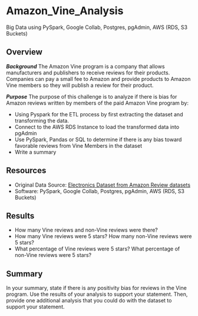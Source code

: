 # Amazon_Vine_Analysis
Big Data using PySpark, Google Collab, Postgres, pgAdmin, AWS (RDS, S3 Buckets)

## Overview 
***Background***
The Amazon Vine program is a company that allows manufacturers and publishers to receive reviews for their products. Companies can pay a small fee to Amazon and provide products to Amazon Vine members so they will publish a review for their product. 

***Purpose***
The purpose of this challenge is to analyze if there is bias for Amazon reviews written by members of the paid Amazon Vine program by: 
- Using Pyspark for the ETL process by first extracting the dataset and transforming the data. 
- Connect to the AWS RDS Instance to load the transformed data into pgAdmin 
- Use PySpark, Pandas or SQL to determine if there is any bias toward favorable reviews from Vine Members in the dataset 
- Write a summary 


## Resources 
- Original Data Source: [Electronics Dataset from Amazon Review datasets](https://s3.amazonaws.com/amazon-reviews-pds/tsv/index.txt)
- Software: PySpark, Google Collab, Postgres, pgAdmin, AWS (RDS, S3 Buckets)


## Results
- How many Vine reviews and non-Vine reviews were there?
- How many Vine reviews were 5 stars? How many non-Vine reviews were 5 stars?
- What percentage of Vine reviews were 5 stars? What percentage of non-Vine reviews were 5 stars?

## Summary 
In your summary, state if there is any positivity bias for reviews in the Vine program. Use the results of your analysis to support your statement. Then, provide one additional analysis that you could do with the dataset to support your statement.
